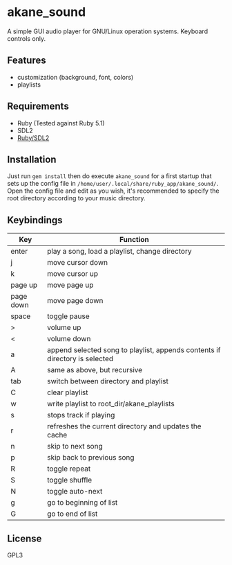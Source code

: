 akane_sound
===============
A simple GUI audio player for GNU/Linux operation systems. Keyboard controls only.

Features
--------
- customization (background, font, colors)
- playlists

Requirements
------------
- Ruby (Tested against Ruby 5.1)
- SDL2
- [Ruby/SDL2](https://github.com/ohai/ruby-sdl2)

Installation
------------
Just run `gem install` then do execute `akane_sound` for a first startup that sets up the config file in `/home/user/.local/share/ruby_app/akane_sound/`. Open the config file and edit as you wish, it's recommended to specify the root directory according to your music directory.

Keybindings
-----------
Key | Function
--- | ---
enter | play a song, load a playlist, change directory
j | move cursor down
k | move cursor up
page up | move page up
page down | move page down
space | toggle pause
> | volume up
< | volume down
a | append selected song to playlist, appends contents if directory is selected
A | same as above, but recursive
tab | switch between directory and playlist
C | clear playlist
w | write playlist to root_dir/akane_playlists
s | stops track if playing
r | refreshes the current directory and updates the cache
n | skip to next song
p | skip back to previous song
R | toggle repeat
S | toggle shuffle
N | toggle auto-next
g | go to beginning of list
G | go to end of list





License
-------
GPL3
